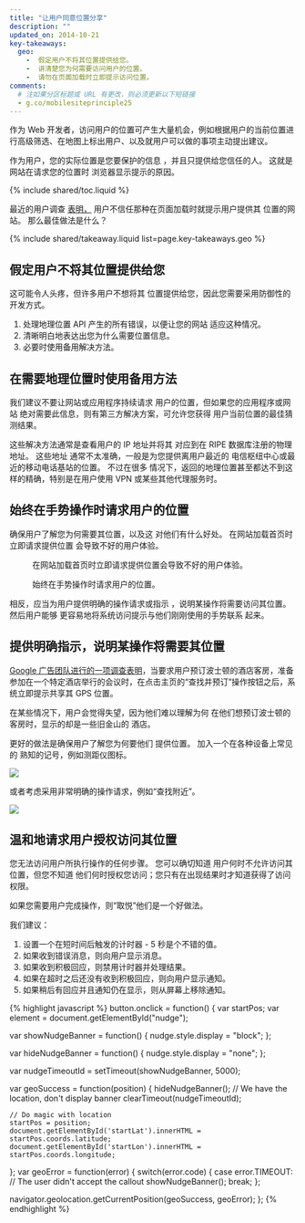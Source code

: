 ```yaml
---
title: "让用户同意位置分享"
description: ""
updated_on: 2014-10-21
key-takeaways:
  geo: 
    -  假定用户不将其位置提供给您。
    -  讲清楚您为何需要访问用户的位置。
    -  请勿在页面加载时立即提示访问位置。
comments:
  # 注如果分区标题或 URL 有更改，则必须更新以下短链接
  - g.co/mobilesiteprinciple25
---
```


<p class="intro">
  作为 Web 开发者，访问用户的位置可产生大量机会，例如根据用户的当前位置进行高级筛选、在地图上标出用户、以及就用户可以做的事项主动提出建议。
</p>

作为用户，您的实际位置是您要保护的信息
，并且只提供给您信任的人。  这就是网站在请求您的位置时
浏览器显示提示的原因。

{% include shared/toc.liquid %}

最近的用户调查 <a href="http://static.googleusercontent.com/media/www.google.com/en/us/intl/ALL_ALL/think/multiscreen/pdf/multi-screen-moblie-whitepaper_research-studies.pdf">表明，</a>
用户不信任那种在页面加载时就提示用户提供其
位置的网站。 那么最佳做法是什么？

{% include shared/takeaway.liquid list=page.key-takeaways.geo %}

## 假定用户不将其位置提供给您

这可能令人头疼，但许多用户不想将其
位置提供给您，因此您需要采用防御性的开发方式。

1.  处理地理位置 API 产生的所有错误，以便让您的网站
适应这种情况。
2.  清晰明白地表达出您为什么需要位置信息。
3.  必要时使用备用解决方法。

## 在需要地理位置时使用备用方法

我们建议不要让网站或应用程序持续请求
用户的位置，但如果您的应用程序或网站
绝对需要此信息，则有第三方解决方案，可允许您获得
用户当前位置的最佳猜测结果。

这些解决方法通常是查看用户的 IP 地址并将其
对应到在 RIPE 数据库注册的物理地址。  这些地址
通常不太准确，一般是为您提供离用户最近的
电信枢纽中心或最近的移动电话基站的位置。  不过在很多
情况下，返回的地理位置甚至都达不到这样的精确，特别是在用户使用 VPN
或某些其他代理服务时。

## 始终在手势操作时请求用户的位置

确保用户了解您为何需要其位置，以及这
对他们有什么好处。  在网站加载首页时立即请求提供位置
会导致不好的用户体验。

<div class="clear g-wide--pull-1">
  <div class="mdl-cell mdl-cell--6--col">
    <figure class="fluid">
      <img src="images/sw-navigation-bad.png" srcset="images/sw-navigation-bad.png 1x, images/sw-navigation-bad-2x.png 2x" alt="">
      <figcaption>在网站加载首页时立即请求提供位置会导致不好的用户体验。</figcaption>
    </figure>
  </div>
  <div class="mdl-cell mdl-cell--6--col">
    <figure class="fluid">
      <img src="images/sw-navigation-good.png" srcset="images/sw-navigation-good.png 1x, images/sw-navigation-good-2x.png 2x" alt="">
      <figcaption> 始终在手势操作时请求用户的位置。</figcaption>
      </figure>
  </div>
</div>

相反，应当为用户提供明确的操作请求或指示
，说明某操作将需要访问其位置。  然后用户能够
更容易地将系统访问提示与他们刚刚使用的手势联系
起来。

## 提供明确指示，说明某操作将需要其位置

<a href="http://static.googleusercontent.com/media/www.google.com/en/us/intl/ALL_ALL/think/multiscreen/pdf/multi-screen-moblie-whitepaper_research-studies.pdf"> Google 广告团队进行的一项调查表明</a>，当要求用户预订波士顿的酒店客房，准备参加在一个特定酒店举行的会议时，在点击主页的“查找并预订”操作按钮之后，系统立即提示共享其 GPS 位置。

在某些情况下，用户会觉得失望，因为他们难以理解为何
在他们想预订波士顿的客房时，显示的却是一些旧金山的
酒店。

更好的做法是确保用户了解您为何要他们
提供位置。 加入一个在各种设备上常见的
熟知的记号，例如测距仪图标。

<img src="images/indication.png">

或者考虑采用非常明确的操作请求，例如“查找附近”。

<img src="images/nearme.png">

## 温和地请求用户授权访问其位置

您无法访问用户所执行操作的任何步骤。  您可以确切知道
用户何时不允许访问其位置，但您不知道
他们何时授权您访问；您只有在出现结果时才知道获得了访问权限。

如果您需要用户完成操作，则“取悦”他们是一个好做法。

我们建议： 

1.  设置一个在短时间后触发的计时器 - 5 秒是个不错的值。
2.  如果收到错误消息，则向用户显示消息。
3.  如果收到积极回应，则禁用计时器并处理结果。
4.  如果在超时之后还没有收到积极回应，则向用户显示通知。
5.  如果稍后有回应并且通知仍在显示，则从屏幕上移除通知。

{% highlight javascript %}
button.onclick = function() {
  var startPos;
  var element = document.getElementById("nudge");

  var showNudgeBanner = function() {
    nudge.style.display = "block";
  };

  var hideNudgeBanner = function() {
    nudge.style.display = "none";
  };

  var nudgeTimeoutId = setTimeout(showNudgeBanner, 5000);

  var geoSuccess = function(position) {
    hideNudgeBanner();
    // We have the location, don't display banner
    clearTimeout(nudgeTimeoutId); 

    // Do magic with location
    startPos = position;
    document.getElementById('startLat').innerHTML = startPos.coords.latitude;
    document.getElementById('startLon').innerHTML = startPos.coords.longitude;
  };
  var geoError = function(error) {
    switch(error.code) {
      case error.TIMEOUT:
        // The user didn't accept the callout
        showNudgeBanner();
        break;
  };

  navigator.geolocation.getCurrentPosition(geoSuccess, geoError);
};
{% endhighlight %}

